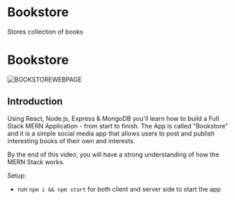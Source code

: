 # Bookstore
Stores collection of books

# Bookstore

![BOOKSTOREWEBPAGE](https://user-images.githubusercontent.com/76741091/124949162-600e6c80-e022-11eb-8607-c48d6ad508f5.PNG)

## Introduction

Using React, Node.js, Express & MongoDB you'll learn how to build a Full Stack MERN Application - from start to finish. The App is called "Bookstore" and it is a simple social media app that allows users to post and publish interesting books of their own and interests.

By the end of this video, you will have a strong understanding of how the MERN Stack works.

Setup:
- run ```npm i && npm start``` for both client and server side to start the app

